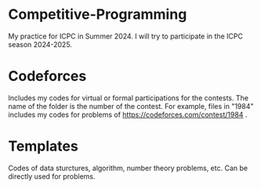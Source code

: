 # Competitive-Programming
My practice for ICPC in Summer 2024. I will try to participate in the ICPC season 2024-2025.

# Codeforces
Includes my codes for virtual or formal participations for the contests. The name of the folder is the number of the contest. For example, files in "1984" includes my codes for problems of https://codeforces.com/contest/1984 .

# Templates
Codes of data sturctures, algorithm, number theory problems, etc. Can be directly used for problems.
